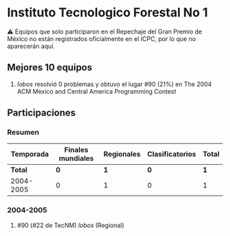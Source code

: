 # Instituto Tecnologico Forestal No 1

:warning: Equipos que solo participaron en el Repechaje del Gran Premio de México no están registrados oficialmente en el ICPC, por lo que no aparecerán aquí.

## Mejores 10 equipos

1. _lobos_ resolvió 0 problemas y obtuvo el lugar #90 (21%) en The 2004 ACM Mexico and Central America Programming Contest

## Participaciones

### Resumen

| Temporada | Finales mundiales | Regionales | Clasificatorios | Total |
| --- | --- | --- | --- | --- |
| **Total** | **0** | **1** | **0** | **1** |
| 2004-2005 | 0 | 1 | 0 | 1 |

### 2004-2005

1. #90 (#22 de TecNM) _lobos_ (Regional)



